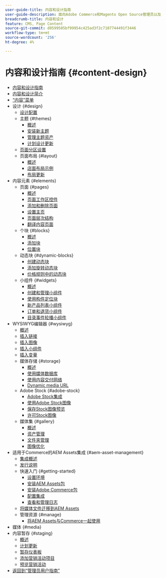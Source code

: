 ```yaml
---
user-guide-title: 内容和设计指南
user-guide-description: 面向Adobe Commerce和Magento Open Source管理员以及电子商务营销人员的有关内容和设计功能的全面信息。
breadcrumb-title: 内容和设计
feature: CMS, Page Content
source-git-commit: d0599505bf99954c425ad3f2c7107744491f3446
workflow-type: tm+mt
source-wordcount: '256'
ht-degree: 4%

---
```



# 内容和设计指南 {#content-design}

- [内容和设计指南](guide-overview.md)
- [内容和设计简介](introduction.md)
- [“内容”菜单](content-menu.md)
- 设计 {#design}
   - [设计配置](configuration.md)
   - 主题 {#themes}
      - [概述](themes.md)
      - [安装新主题](theme-install.md)
      - [管理主题资产](theme-assets.md)
      - [计划设计更新](schedule.md)
   - [页面分区设置](page-setup.md)
   - 页面布局 {#layout}
      - [概述](page-layout.md)
      - [店面布局示例](page-layout-examples.md)
      - [布局更新](layout-updates.md)
- 内容元素 {#elements}
   - 页面 {#pages}
      - [概述](pages.md)
      - [页面工作区控件](pages-workspace.md)
      - [添加和删除页面](page-add.md)
      - [设置主页](page-home-new.md)
      - [页面层次结构](page-hierarchy.md)
      - [翻译内容页面](page-translate.md)
   - 个块 {#blocks}
      - [概述](blocks.md)
      - [添加块](block-add.md)
      - [位置块](block-position.md)
   - 动态块 {#dynamic-blocks}
      - [创建动态块](dynamic-blocks.md)
      - [添加旋转动态块](dynamic-blocks-rotate.md)
      - [价格规则中的动态块](dynamic-blocks-price-rules.md)
   - 小组件 {#widgets}
      - [概述](widgets.md)
      - [创建和管理小组件](widget-create.md)
      - [使用构件定位块](widget-static-block.md)
      - [新产品列表小组件](widget-new-products-list.md)
      - [订单和退货小组件](widget-orders-returns.md)
      - [目录事件轮播小组件](widget-event-carousel.md)
- WYSIWYG编辑器 {#wysiwyg}
   - [概述](editor.md)
   - [插入链接](editor-insert-link.md)
   - [插入图像](editor-insert-image.md)
   - [插入小组件](editor-widget.md)
   - [插入变量](editor-insert-variable.md)
   - 媒体存储 {#storage}
      - [概述](media-storage.md)
      - [使用媒体数据库](media-storage-database.md)
      - [使用内容交付网络](media-storage-content-delivery-network.md)
      - [Dynamic media URL](catalog-urls-dynamic-media.md)
   - Adobe Stock {#adobe-stock}
      - [Adobe Stock集成](adobe-stock.md)
      - [使用Adobe Stock图像](adobe-stock-manage.md)
      - [保存Stock图像预览](adobe-stock-save-preview.md)
      - [许可Stock图像](adobe-stock-license-image.md)
   - 媒体集 {#gallery}
      - [概述](media-gallery.md)
      - [资产管理](media-gallery-asset-management.md)
      - [文件夹管理](media-gallery-folder-management.md)
      - [图像优化](media-gallery-image-optimization.md)
- 适用于Commerce的AEM Assets集成 {#aem-asset-management}
   - [集成概述](aem-assets-integration.md)
   - [发行说明](aem-assets-release-notes.md)
   - 快速入门 {#getting-started}
      - [设置环境](aem-assets-getting-started.md)
      - [安装AEM Assets包](aem-assets-configure-aem.md)
      - [安装Adobe Commerce包](aem-assets-configure-commerce.md)
      - [配置集成](aem-assets-setup-synchronization.md)
      - [查看和管理日志](aem-assets-log-files.md)
   - [将媒体文件迁移到AEM Assets](aem-assets-migrate-data.md)
   - 管理资源 {#manage}
      - [将AEM Assets与Commerce一起使用](aem-assets-manage.md)
- 媒体 {#media}
- 内容暂存 {#staging}
   - [概述](content-staging.md)
   - [计划更新](content-staging-scheduled-update.md)
   - [暂存仪表板](content-staging-dashboard.md)
   - [添加营销活动项目](content-staging-add-item.md)
   - [预览营销活动](content-staging-preview.md)
- [返回到“管理员用户指南”](https://experienceleague.adobe.com/zh-hans/docs/commerce-admin/user-guides/home)
